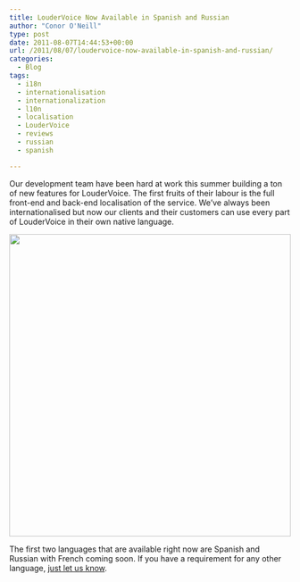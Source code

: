 ```yaml
---
title: LouderVoice Now Available in Spanish and Russian
author: "Conor O'Neill"
type: post
date: 2011-08-07T14:44:53+00:00
url: /2011/08/07/loudervoice-now-available-in-spanish-and-russian/
categories:
  - Blog
tags:
  - i18n
  - internationalisation
  - internationalization
  - l10n
  - localisation
  - LouderVoice
  - reviews
  - russian
  - spanish

---
```

Our development team have been hard at work this summer building a ton of new features for LouderVoice. The first fruits of their labour is the full front-end and back-end localisation of the service. We&#8217;ve always been internationalised but now our clients and their customers can use every part of LouderVoice in their own native language.

[<img class="aligncenter size-full wp-image-2310" title="spanish2" src="http://www.loudervoice.com/wp-content/uploads/2011/08/spanish2.png" alt="" width="504" height="542" srcset="http://127.0.0.1.nip.io/wp-content/uploads/2011/08/spanish2.png 504w, http://127.0.0.1.nip.io/wp-content/uploads/2011/08/spanish2-278x300.png 278w" sizes="(max-width: 504px) 100vw, 504px" />][1]

The first two languages that are available right now are Spanish and Russian with French coming soon. If you have a requirement for any other language, [just let us know][2].

 [1]: http://www.loudervoice.com/wp-content/uploads/2011/08/spanish2.png
 [2]: http://www.loudervoice.com/ask-us/